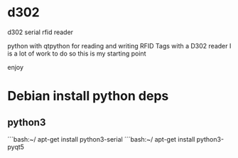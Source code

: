 # d302
d302 serial rfid reader

python with qtpython for reading and writing RFID Tags with a D302 reader
I is a lot of work to do so this is my starting point

enjoy


# Debian install python deps

## python3
´´´bash:~/ apt-get install python3-serial
´´´bash:~/ apt-get install python3-pyqt5
